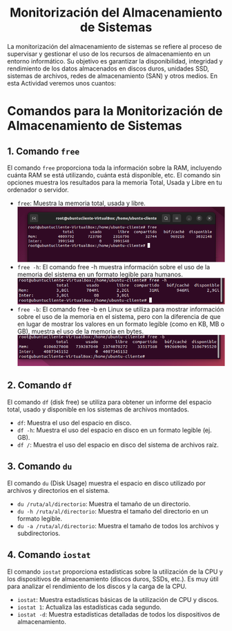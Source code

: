 
# <h1 align="center"> Monitorización del Almacenamiento de Sistemas </h> 

La monitorización del almacenamiento de sistemas se refiere al proceso de supervisar y gestionar el uso de los recursos de almacenamiento en un entorno informático. Su objetivo es garantizar la disponibilidad, integridad y rendimiento de los datos almacenados en discos duros, unidades SSD, sistemas de archivos, redes de almacenamiento (SAN) y otros medios.
En esta Actividad veremos unos cuantos:

# Comandos para la Monitorización de Almacenamiento de Sistemas

## 1. Comando `free`

El comando `free` proporciona toda la información sobre la RAM, incluyendo cuánta RAM se está utilizando, cuánta está disponible, etc. El comando sin opciones muestra los resultados para la memoria Total, Usada y Libre en tu ordenador o servidor.

- `free`: Muestra la memoria total, usada y libre.
  ![Free](https://github.com/josemanuellamprea/MONOTORIZACION/blob/main/Img/Captura%20de%20pantalla%202025-01-27%20171205.png?raw=true)
- `free -h`: El comando free -h muestra información sobre el uso de la memoria del sistema en un formato legible para humanos.
  ![Free -h](https://github.com/josemanuellamprea/MONOTORIZACION/blob/main/Img/Captura%20de%20pantalla%202025-01-27%20171430.png?raw=true)
- `free -b`: El comando free -b en Linux se utiliza para mostrar información sobre el uso de la memoria en el sistema, pero con la diferencia de que en lugar de mostrar los valores en un formato legible (como en KB, MB o GB), muestra el uso de la memoria en bytes.
  ![Free -b](https://github.com/josemanuellamprea/MONOTORIZACION/blob/main/Img/Captura%20de%20pantalla%202025-01-27%20171357.png?raw=true)

## 2. Comando `df`

El comando `df` (disk free) se utiliza para obtener un informe del espacio total, usado y disponible en los sistemas de archivos montados.

- `df`: Muestra el uso del espacio en disco.
- `df -h`: Muestra el uso del espacio en disco en un formato legible (ej. GB).
- `df /`: Muestra el uso del espacio en disco del sistema de archivos raíz.

## 3. Comando `du`

El comando `du` (Disk Usage) muestra el espacio en disco utilizado por archivos y directorios en el sistema.

- `du /ruta/al/directorio`: Muestra el tamaño de un directorio.
- `du -h /ruta/al/directorio`: Muestra el tamaño del directorio en un formato legible.
- `du -a /ruta/al/directorio`: Muestra el tamaño de todos los archivos y subdirectorios.

## 4. Comando `iostat`

El comando `iostat` proporciona estadísticas sobre la utilización de la CPU y los dispositivos de almacenamiento (discos duros, SSDs, etc.). Es muy útil para analizar el rendimiento de los discos y la carga de la CPU.

- `iostat`: Muestra estadísticas básicas de la utilización de CPU y discos.
- `iostat 1`: Actualiza las estadísticas cada segundo.
- `iostat -d`: Muestra estadísticas detalladas de todos los dispositivos de almacenamiento.


